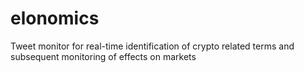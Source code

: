 # elonomics
Tweet monitor for real-time identification of crypto related terms and subsequent monitoring of effects on markets
